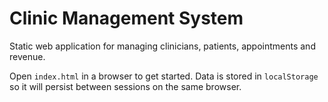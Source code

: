 # Clinic Management System

Static web application for managing clinicians, patients, appointments and revenue.

Open `index.html` in a browser to get started. Data is stored in `localStorage` so it will persist between sessions on the same browser.
